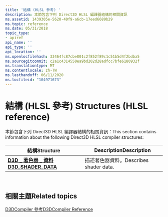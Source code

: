 ```yaml
---
title: '結構 (HLSL 參考) '
description: 本節包含下列 Direct3D HLSL 編譯器結構的相關資訊
ms.assetid: 1439305e-5620-40f9-a6cb-17eed6689b29
ms.topic: reference
ms.date: 05/31/2018
topic_type:
- apiref
api_name: ''
api_type: ''
api_location: ''
ms.openlocfilehash: 33464fc87cbe801c2f852f89c1c51b5d4f2bdba5
ms.sourcegitcommit: c2a1c4314550ea9bd202d28adfcc7bfe6180932f
ms.translationtype: MT
ms.contentlocale: zh-TW
ms.lasthandoff: 06/11/2020
ms.locfileid: "104971673"
---
```

# <a name="structures-hlsl-reference"></a><span data-ttu-id="9a47f-103">結構 (HLSL 參考) </span><span class="sxs-lookup"><span data-stu-id="9a47f-103">Structures (HLSL reference)</span></span>

<span data-ttu-id="9a47f-104">本節包含下列 Direct3D HLSL 編譯器結構的相關資訊：</span><span class="sxs-lookup"><span data-stu-id="9a47f-104">This section contains information about the following Direct3D HLSL compiler structures:</span></span>



| <span data-ttu-id="9a47f-105">結構</span><span class="sxs-lookup"><span data-stu-id="9a47f-105">Structure</span></span>                                    | <span data-ttu-id="9a47f-106">Description</span><span class="sxs-lookup"><span data-stu-id="9a47f-106">Description</span></span>            |
|----------------------------------------------|------------------------|
| [<span data-ttu-id="9a47f-107">**D3D \_ 著色器 \_ 資料**</span><span class="sxs-lookup"><span data-stu-id="9a47f-107">**D3D\_SHADER\_DATA**</span></span>](/windows/win32/api/d3dcompiler/ns-d3dcompiler-d3d_shader_data) | <span data-ttu-id="9a47f-108">描述著色器資料。</span><span class="sxs-lookup"><span data-stu-id="9a47f-108">Describes shader data.</span></span> |



 

## <a name="related-topics"></a><span data-ttu-id="9a47f-109">相關主題</span><span class="sxs-lookup"><span data-stu-id="9a47f-109">Related topics</span></span>

<dl> <dt>

[<span data-ttu-id="9a47f-110">D3DCompiler 參考</span><span class="sxs-lookup"><span data-stu-id="9a47f-110">D3DCompiler Reference</span></span>](dx-graphics-d3dcompiler-reference.md)
</dt> </dl>

 

 





